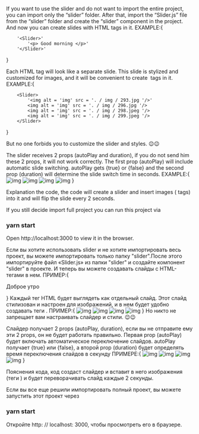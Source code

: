 <!-- ENGLISH -->

If you want to use the slider and do not want to import the entire project, you can import only the “slider” folder. After that, import the “Slider.js” file from the “slider” folder and create the “slider” component in the project. And now you can create slides with HTML tags in it.
EXAMPLE:{
     
        '<Slider>'
            '<p> Good morning </p>'
        '</Slider>'
    
}

Each HTML tag will look like a separate slide.
This slide is stylized and customized for images, and it will be convenient to create <img /> tags in it. 
EXAMPLE:{

        <Slider>
            '<img alt = 'img' src = '. / img / 293.jpg '/>'
            <img alt = 'img' src = '. / img / 296.jpg '/>
            <img alt = 'img' src = '. / img / 298.jpeg '/>
            <img alt = 'img' src = '. / img / 299.jpeg '/>
        </Slider>

}

But no one forbids you to customize the slider and styles. 😉😉

The slider receives 2 props (autoPlay and duration), if you do not send him these 2 props, it will not work correctly.
The first prop (autoPlay) will include automatic slide switching.
autoPlay gets {true} or {false} and the second prop (duration) will determine the slide switch time in seconds.
EXAMPLE:{
        <Slider autoPlay = {true} duration = {2}>
            <img alt = 'img' src = '. / img / 293.jpg '/>
            <img alt = 'img' src = '. / img / 296.jpg '/>
            <img alt = 'img' src = '. / img / 298.jpeg '/>
            <img alt = 'img' src = '. / img / 299.jpeg '/>
        </Slider>
}

Explanation the code, the code will create a slider and insert images (<img /> tags) into it and will flip the slide every 2 seconds.

If you still decide import full project you can run this project via 

### yarn start

Open http://localhost:3000 to view it in the browser.

<!-- ========================================================================================= -->

<!-- Русский -->

Если вы хотите использовать slider и не хотите импортировать весь проект, вы можете импортировать только папку "slider".После этого импортируйте файл «Slider.js» из папки "slider" и создайте компонент "slider" в проекте. И теперь вы можете создавать слайды с HTML-тегами в нем.
ПРИМЕР:{
        <Slider>
              <p> Доброе утро </p>
        </Slider>
}
Каждый тег HTML будет выглядеть как отдельный слайд.
Этот слайд стилизован и настроен для изображений, и в нем будет удобно создавать теги <img />. 
ПРИМЕР:{
        <Slider>
            <img alt = 'img' src = '. / img / 293.jpg '/>
            <img alt = 'img' src = '. / img / 296.jpg '/>
            <img alt = 'img' src = '. / img / 298.jpeg '/>
            <img alt = 'img' src = '. / img / 299.jpeg '/>
        </Slider>
}
Но никто не запрещает вам настраивать слайдер и стили. 😉😉

Слайдер получает 2 props (autoPlay, duration), если вы не отправите ему эти 2 props, он не будет работать правильно.
Первая prop (autoPlay) будет включать автоматическое переключение слайдов.
autoPlay получает {true} или {false}, а второй prop (duration) будет определять время переключения слайдов в секунду
ПРИМЕРЕ:{
        <Slider autoPlay = {true} duration = {2}>
            <img alt = 'img' src = ''/>
            <img alt = 'img' src = ''/>
            <img alt = 'img' src = ''/>
            <img alt = 'img' src = ''/>
        </Slider>
}

Пояснения кода, код создаст слайдер и вставит в него изображения (теги <img />) и будет переворачивать слайд каждые 2 секунды.

Если вы все еще решили импортировать полный проект, вы можете запустить этот проект через

### yarn start

Откройте http: // localhost: 3000, чтобы просмотреть его в браузере.
